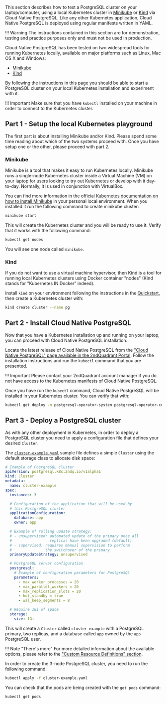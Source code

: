 This section describes how to test a PostgreSQL cluster on your laptop/computer,
using a local Kubernetes cluster in
[Minikube](https://kubernetes.io/docs/setup/learning-environment/minikube/) or
[Kind](https://kind.sigs.k8s.io/) via Cloud Native PostgreSQL.
Like any other Kubernetes application, Cloud Native PostgreSQL is deployed using
regular manifests written in YAML.

!!! Warning
    The instructions contained in this section are for demonstration,
    testing and practice purposes only and must not be used in production.

Cloud Native PostgreSQL has been tested on two widespread tools for running
Kubernetes locally, available on major platforms such as Linux, Mac OS X
and Windows:

- [Minikube](https://kubernetes.io/docs/setup/learning-environment/minikube/)
- [Kind](https://kind.sigs.k8s.io/)

By following the instructions in this page you should be able to start a PostgreSQL
cluster on your local Kubernetes installation and experiment with it.

!!! Important
    Make sure that you have `kubectl` installed on your machine in order
    to connect to the Kubernetes cluster.

## Part 1 - Setup the local Kubernetes playground

The first part is about installing Minikube and/or Kind. Please spend some time
reading about which of the two systems proceed with. Once you have setup one or the
other, please proceed with part 2.

### Minikube

Minikube is a tool that makes it easy to run Kubernetes locally. Minikube runs a
single-node Kubernetes cluster inside a Virtual Machine (VM) on your laptop for
users looking to try out Kubernetes or develop with it day-to-day. Normally, it
is used in conjunction with VirtualBox.

You can find more information in the official [Kubernetes documentation on how to
install Minikube](https://kubernetes.io/docs/tasks/tools/install-minikube) in your personal local environment.
When you installed it run the following command to create  minikube cluster:

```sh
minikube start
```

This will create the Kubernetes cluster and you will be ready to use it.
Verify that it works with the following command:

```sh
kubectl get nodes
```

You will see one node called `minikube`.

### Kind

If you do not want to use a virtual machine hypervisor, then Kind is a tool for running
local Kubernetes clusters using Docker container "nodes" (Kind stands for "Kubernetes IN Docker" indeed).

Install `kind` on your environment following the instructions in the [Quickstart](https://kind.sigs.k8s.io/docs/user/quick-start),
then create a Kubernetes cluster with:

```sh
kind create cluster --name pg
```

## Part 2 - Install Cloud Native PostgreSQL

Now that you have a Kubernetes installation up and running on your laptop,
you can proceed with Cloud Native PostgreSQL installation.

Locate the latest release of Cloud Native PostgreSQL from the
["Cloud Native PostgreSQL" page available in the 2ndQuadrant Portal](https://access.2ndquadrant.com/customer_portal/sw/cloud-native-postgresql/).
Follow the installation instructions and run the `kubectl` command that you are presented.

!!! Important
    Please contact your 2ndQuadrant account manager if you do not have access to the Kubernetes manifests of Cloud Native PostgreSQL.

Once you have run the `kubectl` command, Cloud Native PostgreSQL will be installed in your Kubernetes cluster.
You can verify that with:

```sh
kubectl get deploy -n postgresql-operator-system postgresql-operator-controller-manager
```

## Part 3 - Deploy a PostgreSQL cluster

As with any other deployment in Kubernetes, in order to deploy a PostgreSQL cluster
you need to apply a configuration file that defines your desired `Cluster`.

The [`cluster-example.yaml`](samples/cluster-example.yaml) sample file
defines a simple `Cluster` using the default storage class to allocate
disk space:

```yaml
# Example of PostgreSQL cluster
apiVersion: postgresql.k8s.2ndq.io/v1alpha1
kind: Cluster
metadata:
  name: cluster-example
spec:
  instances: 3

  # Configuration of the application that will be used by
  # this PostgreSQL cluster
  applicationConfiguration:
    database: app
    owner: app

  # Example of rolling update strategy:
  # - unsupervised: automated update of the primary once all
  #                 replicas have been upgraded (default)
  # - supervised: requires manual supervision to perform
  #               the switchover of the primary
  primaryUpdateStrategy: unsupervised

  # PostgreSQL server configuration
  postgresql:
    # Example of configuration parameters for PostgreSQL
    parameters:
      - max_worker_processes = 20
      - max_parallel_workers = 20
      - max_replication_slots = 20
      - hot_standby = true
      - wal_keep_segments = 8

  # Require 1Gi of space
  storage:
    size: 1Gi
```

This will create a `Cluster` called `cluster-example` with a PostgreSQL
primary, two replicas, and a database called `app` owned by the `app` PostgreSQL user.

!!! Note "There's more"
    For more detailed information about the available options, please refer
    to the ["Custom Resource Definitions" section](crd.md).

In order to create the 3-node PostgreSQL cluster, you need to run the following command:

```sh
kubectl apply -f cluster-example.yaml
```

You can check that the pods are being created with the `get pods` command:

```sh
kubectl get pods
```
